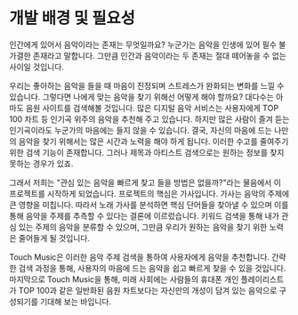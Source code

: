 # 개발 배경 및 필요성

인간에게 있어서 음악이라는 존재는 무엇일까요? 누군가는 음악을 인생에 있어 필수 불가결한 존재라고 말합니다. 그만큼 인간과 음악이라는 두 존재는 절대 떼어놓을 수 없는 사이일 것입니다.

우리는 좋아하는 음악을 들을 때 마음이 진정되며 스트레스가 완화되는 변화를 느낄 수 있습니다. 그렇다면 나에게 맞는 음악을 찾기 위해선 어떻게 해야 할까요? 대다수는 아마도 음원 사이트를 검색해볼 것입니다. 많은 디지털 음악 서비스는 사용자에게 TOP 100 차트 등 인기곡 위주의 음악을 추천해 주고 있습니다. 하지만 많은 사람이 즐겨 듣는 인기곡이라도 누군가의 마음에는 들지 않을 수 있습니다. 결국, 자신의 마음에 드는 나만의 음악을 찾기 위해서는 많은 시간과 노력을 해야 하게 됩니다. 이러한 수고를 줄여주기 위한 검색 기능이 존재합니다. 그러나 제목과 아티스트 검색으로는 원하는 정보를 찾지 못하는 경우가 있죠.

그래서 저희는 "관심 있는 음악을 빠르게 찾고 들을 방법은 없을까?"라는 물음에서 이 프로젝트를 시작하게 되었습니다. 프로젝트의 핵심은 가사입니다. 가사는 음악의 주제에 큰 영향을 미칩니다. 따라서 노래 가사를 분석하면 핵심 단어들을 찾아낼 수 있으며 이를 통해 음악을 주제를 추측할 수 있다는 결론에 이르렀습니다. 키워드 검색을 통해 내가 관심 있는 주제의 음악을 분류할 수 있으며, 그만큼 우리가 원하는 음악을 찾기 위한 노력은 줄어들게 될 것입니다.

Touch Music은 이러한 음악 주제 검색을 통하여 사용자에게 음악을 추천합니다. 간략한 검색 과정을 통해, 사용자의 마음에 드는 음악을 쉽고 빠르게 찾을 수 있을 것입니다. 마지막으로 Touch Music을 통해, 미래 사회에는 사람들의 휴대폰 개인 플레이리스트가 TOP 100과 같은 일반화된 음원 차트보다는 자신만의 개성이 담겨 있는 음악으로 구성되기를 기대해 보는 바입니다.
